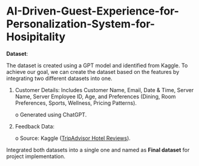 # AI-Driven-Guest-Experience-for-Personalization-System-for-Hosipitality

**Dataset**:

The dataset is created using a GPT model and identified from Kaggle. To achieve our goal, we can create the dataset based on the features by integrating two different datasets into one.

1.  Customer Details: Includes Customer Name, Email, Date & Time, Server Name, Server Employee ID, Age, and Preferences (Dining, Room Preferences, Sports, Wellness, Pricing Patterns).

     o   Generated using ChatGPT.
3.  Feedback Data:

    o   Source: Kaggle ([TripAdvisor Hotel Reviews](https://www.kaggle.com/datasets/thedevastator/tripadvisor-hotel-reviews?source=post_page-----846738de727f--------------------------------)).

 Integrated both datasets into a single one and named as **Final dataset** for project implementation.
